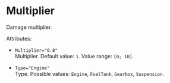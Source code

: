 # Multiplier

Damage multiplier.

Attributes:

-   `Multiplier="0.8"`  
    Multiplier. Default value: `1`. Value range: `[0; 10]`.

-   `Type="Engine"`  
    Type. Possible values: `Engine`, `FuelTank`, `Gearbox`, `Suspension`.

